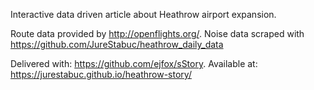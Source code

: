 Interactive data driven article about Heathrow airport expansion. 

Route data provided by http://openflights.org/. Noise data scraped with https://github.com/JureStabuc/heathrow_daily_data 

Delivered with: https://github.com/ejfox/sStory. Available at: https://jurestabuc.github.io/heathrow-story/
